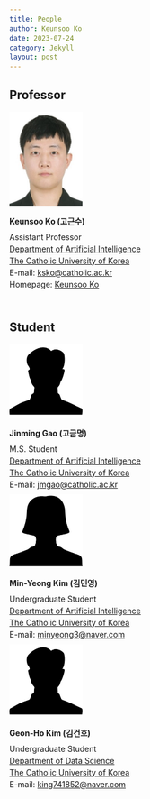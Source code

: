 ```yaml
---
title: People
author: Keunsoo Ko
date: 2023-07-24
category: Jekyll
layout: post
---
```



## Professor
<div style="width=500; height=200;">
<img src="https://raw.githubusercontent.com/imlab-cuk/imlab-cuk.github.io/main/images/keunsoo.jpg" width="130" >
<p style="line-height: 1.5;"><b>Keunsoo Ko (고근수)</b></p>
<p style="line-height: 0.5;">Assistant Professor</p>
<p style="line-height: 0.5;"><a href="https://cukai.catholic.ac.kr/cukai/index.html">Department of Artificial Intelligence</a></p>
<p style="line-height: 0.5;"><a href="https://www.catholic.ac.kr/index.do">The Catholic University of Korea</a></p>
<p style="line-height: 0.5;">E-mail: <a href="mailto:ksko@catholic.ac.kr">ksko@catholic.ac.kr</a></p>
<p style="line-height: 0.5;">Homepage: <a href="https://keunsoo-ko.github.io/cv">Keunsoo Ko</a></p>
</div>

&nbsp;

## Student
<div style="width=500; height=200;">
<img src="https://raw.githubusercontent.com/imlab-cuk/imlab-cuk.github.io/main/images/empty_man.png" width="130" >
<p style="line-height: 1.5;"><b>Jinming Gao (고금명)</b></p>
<p style="line-height: 0.5;">M.S. Student</p>
<p style="line-height: 0.5;"><a href="https://cukai.catholic.ac.kr/cukai/index.html">Department of Artificial Intelligence</a></p>
<p style="line-height: 0.5;"><a href="https://www.catholic.ac.kr/index.do">The Catholic University of Korea</a></p>
<p style="line-height: 0.5;">E-mail: <a href="mailto:ksko@catholic.ac.kr">jmgao@catholic.ac.kr</a></p>
</div>

<div style="width=500; height=200;">
<img src="https://raw.githubusercontent.com/imlab-cuk/imlab-cuk.github.io/main/images/empty_woman.png" width="130" >
<p style="line-height: 1.5;"><b>Min-Yeong Kim (김민영)</b></p>
<p style="line-height: 0.5;">Undergraduate Student</p>
<p style="line-height: 0.5;"><a href="https://cukai.catholic.ac.kr/cukai/index.html">Department of Artificial Intelligence</a></p>
<p style="line-height: 0.5;"><a href="https://www.catholic.ac.kr/index.do">The Catholic University of Korea</a></p>
<p style="line-height: 0.5;">E-mail: <a href="mailto:ksko@catholic.ac.kr">minyeong3@naver.com</a></p>
</div>

<div style="width=500; height=200; float:left;">
<img src="https://raw.githubusercontent.com/imlab-cuk/imlab-cuk.github.io/main/images/empty_man.png" width="130" >
<p style="line-height: 1.5;"><b>Geon-Ho Kim (김건호)</b></p>
<p style="line-height: 0.5;">Undergraduate Student</p>
<p style="line-height: 0.5;"><a href="https://cukai.catholic.ac.kr/cukai/index.html">Department of Data Science</a></p>
<p style="line-height: 0.5;"><a href="https://www.catholic.ac.kr/index.do">The Catholic University of Korea</a></p>
<p style="line-height: 0.5;">E-mail: <a href="mailto:ksko@catholic.ac.kr">king741852@naver.com</a></p>
</div>
